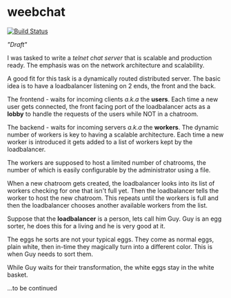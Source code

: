 weebchat
========

[![Build Status](https://travis-ci.org/majimboo/weebchat.svg?branch=master)](https://travis-ci.org/majimboo/weebchat)

*"Draft"*

I was tasked to write a *telnet chat server* that is scalable and production
ready. The emphasis was on the network architecture and scalability.

A good fit for this task is a dynamically routed distributed server. The basic
idea is to have a loadbalancer listening on 2 ends, the front and the back.

The frontend - waits for incoming clients *a.k.a* the **users**. Each time a new
user gets connected, the front facing port of the loadbalancer acts as a
**lobby** to handle the requests of the users while NOT in a chatroom.

The backend - waits for incoming servers *a.k.a* the **workers**. The dynamic
number of workers is key to having a scalable architecture. Each time a new
worker is introduced it gets added to a list of workers kept by the
loadbalancer.

The workers are supposed to host a limited number of chatrooms, the number
of which is easily configurable by the administrator using a file.

When a new chatroom gets created, the loadbalancer looks into its list of
workers checking for one that isn't full yet. Then the loadbalancer tells the
worker to host the new chatroom. This repeats until the workers is full and
then the loadbalancer chooses another available workers from the list.

Suppose that the **loadbalancer** is a person, lets call him Guy. Guy is an egg
sorter, he does this for a living and he is very good at it.

The eggs he sorts are not your typical eggs. They come as normal eggs,
plain white, then in-time they magically turn into a different color.
This is when Guy needs to sort them.

While Guy waits for their transformation, the white eggs stay in the
white basket.

...to be continued
